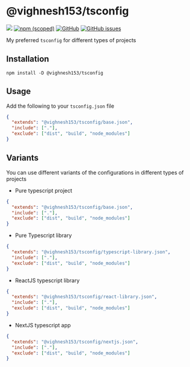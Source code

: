 # @vighnesh153/tsconfig

[![](https://img.shields.io/npm/dt/@vighnesh153/tsconfig)](https://img.shields.io/npm/dt/@vighnesh153/tsconfig)
[![npm (scoped)](https://img.shields.io/npm/v/@vighnesh153/-version)](https://www.npmjs.com/package/@vighnesh153/-version)
[![GitHub](https://img.shields.io/github/license/vighnesh153/vighnesh153-monorepo)](https://github.com/vighnesh153/vighnesh153-monorepo/blob/main/LICENSE)
[![GitHub issues](https://img.shields.io/github/issues/vighnesh153/vighnesh153-monorepo)](https://github.com/vighnesh153/vighnesh153-monorepo/issues)

My preferred `tsconfig` for different types of projects

## Installation

```shell
npm install -D @vighnesh153/tsconfig
```

## Usage

Add the following to your `tsconfig.json` file

```json
{
  "extends": "@vighnesh153/tsconfig/base.json",
  "include": ["."],
  "exclude": ["dist", "build", "node_modules"]
}
```

## Variants

You can use different variants of the configurations in different types of projects

- Pure typescript project

```json
{
  "extends": "@vighnesh153/tsconfig/base.json",
  "include": ["."],
  "exclude": ["dist", "build", "node_modules"]
}
```

- Pure Typescript library

```json
{
  "extends": "@vighnesh153/tsconfig/typescript-library.json",
  "include": ["."],
  "exclude": ["dist", "build", "node_modules"]
}
```

- ReactJS typescript library

```json
{
  "extends": "@vighnesh153/tsconfig/react-library.json",
  "include": ["."],
  "exclude": ["dist", "build", "node_modules"]
}
```

- NextJS typescript app

```json
{
  "extends": "@vighnesh153/tsconfig/nextjs.json",
  "include": ["."],
  "exclude": ["dist", "build", "node_modules"]
}
```
